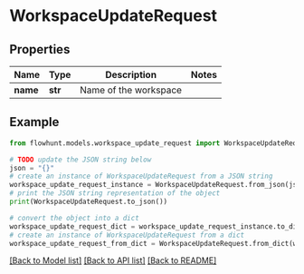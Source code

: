# WorkspaceUpdateRequest


## Properties

Name | Type | Description | Notes
------------ | ------------- | ------------- | -------------
**name** | **str** | Name of the workspace | 

## Example

```python
from flowhunt.models.workspace_update_request import WorkspaceUpdateRequest

# TODO update the JSON string below
json = "{}"
# create an instance of WorkspaceUpdateRequest from a JSON string
workspace_update_request_instance = WorkspaceUpdateRequest.from_json(json)
# print the JSON string representation of the object
print(WorkspaceUpdateRequest.to_json())

# convert the object into a dict
workspace_update_request_dict = workspace_update_request_instance.to_dict()
# create an instance of WorkspaceUpdateRequest from a dict
workspace_update_request_from_dict = WorkspaceUpdateRequest.from_dict(workspace_update_request_dict)
```
[[Back to Model list]](../README.md#documentation-for-models) [[Back to API list]](../README.md#documentation-for-api-endpoints) [[Back to README]](../README.md)


